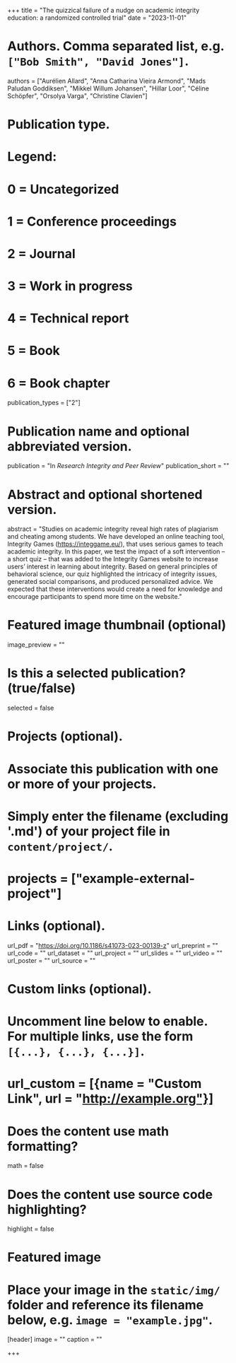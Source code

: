 +++
title = "The quizzical failure of a nudge on academic integrity education: a randomized controlled trial"
date = "2023-11-01"

# Authors. Comma separated list, e.g. `["Bob Smith", "David Jones"]`.
authors = ["Aurélien Allard", "Anna Catharina Vieira Armond", "Mads Paludan Goddiksen", "Mikkel Willum Johansen", "Hillar Loor", "Céline Schöpfer", "Orsolya Varga", "Christine Clavien"]

# Publication type.
# Legend:
# 0 = Uncategorized
# 1 = Conference proceedings
# 2 = Journal
# 3 = Work in progress
# 4 = Technical report
# 5 = Book
# 6 = Book chapter
publication_types = ["2"]

# Publication name and optional abbreviated version.
publication = "In *Research Integrity and Peer Review*"
publication_short = ""

# Abstract and optional shortened version.
abstract = "Studies on academic integrity reveal high rates of plagiarism and cheating among students. We have developed an online teaching tool, Integrity Games (https://integgame.eu/), that uses serious games to teach academic integrity. In this paper, we test the impact of a soft intervention – a short quiz – that was added to the Integrity Games website to increase users’ interest in learning about integrity. Based on general principles of behavioral science, our quiz highlighted the intricacy of integrity issues, generated social comparisons, and produced personalized advice. We expected that these interventions would create a need for knowledge and encourage participants to spend more time on the website."

# Featured image thumbnail (optional)
image_preview = ""

# Is this a selected publication? (true/false)
selected = false

# Projects (optional).
#   Associate this publication with one or more of your projects.
#   Simply enter the filename (excluding '.md') of your project file in `content/project/`.
# projects = ["example-external-project"]

# Links (optional).
url_pdf = "https://doi.org/10.1186/s41073-023-00139-z"
url_preprint = ""
url_code = ""
url_dataset = ""
url_project = ""
url_slides = ""
url_video = ""
url_poster = ""
url_source = ""

# Custom links (optional).
#   Uncomment line below to enable. For multiple links, use the form `[{...}, {...}, {...}]`.
# url_custom = [{name = "Custom Link", url = "http://example.org"}]

# Does the content use math formatting?
math = false

# Does the content use source code highlighting?
highlight = false

# Featured image
# Place your image in the `static/img/` folder and reference its filename below, e.g. `image = "example.jpg"`.
[header]
image = ""
caption = ""

+++